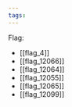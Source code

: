 ```yaml
---
tags:
---
```

Flag:
- [[flag_4]]
- [[flag_12066]]
- [[flag_12064]]
- [[flag_12055]]
- [[flag_12065]]
- [[flag_12099]]
